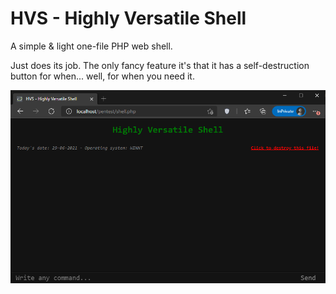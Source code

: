 # HVS - Highly Versatile Shell
A simple & light one-file PHP web shell.

Just does its job. The only fancy feature it's that it has a self-destruction button for when... well, for when you need it.

![Screenshot of the shell](https://github.com/rov/HVS-HighlyVersatileShell/blob/main/hvs_screenshot.png)

